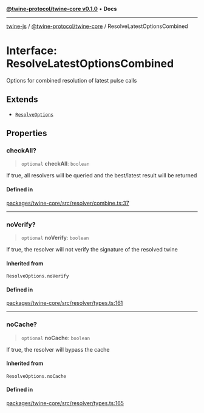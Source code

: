 [**@twine-protocol/twine-core v0.1.0**](../index.md) • **Docs**

***

[twine-js](../../../index.md) / [@twine-protocol/twine-core](../index.md) / ResolveLatestOptionsCombined

# Interface: ResolveLatestOptionsCombined

Options for combined resolution of latest pulse calls

## Extends

- [`ResolveOptions`](../type-aliases/ResolveOptions.md)

## Properties

### checkAll?

> `optional` **checkAll**: `boolean`

If true, all resolvers will be queried and the best/latest result will be returned

#### Defined in

[packages/twine-core/src/resolver/combine.ts:37](https://github.com/twine-protocol/twine-js/blob/afcd6a4191783e38a824b15e0910dbcaa4196a95/packages/twine-core/src/resolver/combine.ts#L37)

***

### noVerify?

> `optional` **noVerify**: `boolean`

If true, the resolver will not verify the signature of the resolved twine

#### Inherited from

`ResolveOptions.noVerify`

#### Defined in

[packages/twine-core/src/resolver/types.ts:161](https://github.com/twine-protocol/twine-js/blob/afcd6a4191783e38a824b15e0910dbcaa4196a95/packages/twine-core/src/resolver/types.ts#L161)

***

### noCache?

> `optional` **noCache**: `boolean`

If true, the resolver will bypass the cache

#### Inherited from

`ResolveOptions.noCache`

#### Defined in

[packages/twine-core/src/resolver/types.ts:165](https://github.com/twine-protocol/twine-js/blob/afcd6a4191783e38a824b15e0910dbcaa4196a95/packages/twine-core/src/resolver/types.ts#L165)
